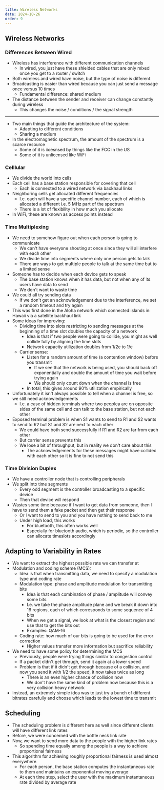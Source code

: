 ```yaml
---
title: Wireless Networks
date: 2024-10-26
order: 9
---
```


## Wireless Networks

### Differences Between Wired

- Wireless has interference with different communication channels
  - In wired, you just have these shielded cables that are only mixed once you get to a router / switch
- Both wireless and wired have noise, but the type of noise is different
- Broadcasting is easier than wired because you can just send a message once versus 10 times
  - Fundamental difference: shared medium
- The distance between the sender and receiver can change constantly during wireless
  - This changes the noise / conditions / the signal strength

---

- Two main things that guide the architecture of the system:
  - Adapting to different conditions
  - Sharing a medium
- In the electromagnetic spectrum, the amount of the spectrum is a scarce resource
  - Some of it is iicesnsed by things like the FCC in the US
  - Some of it is unlicensed like WiFi

### Celllular

- We divide the world into cells
- Each cell has a base station responsible for covering that cell
  - Each is connected to a wired network via backhaul links
- Neighboring cells get allocated different frequencies
  - I.e. each will have a specific channel number, each of which is allocated a different i.e. 5 MHz part of the spectrum
  - There is a lot of flexibility in how much you allocate
- In WiFi, these are known as access points instead

### Time Multiplexing

- We need to somehow figure out when each person is going to communicate
  - We can't have everyone shouting at once since they will all interfere with each other
  - We divide time into segments where only one person gets to talk
  - There are ways to get multiple people to talk at the same time but to a limited sense
- Someone has to decide when each device gets to speak
  - The base station knows when it has data, but not when any of its users have data to send
  - We don't want to waste time
- We could all try sending data
  - If we don't get an acknowledgement due to the interference, we set a random timeout and try again
- This was first done in the Aloha network which connected islands in Hawaii via a satellite backhaul link
- Some ideas for improving:
  - Dividing time into slots restricting to sending messages at the beginning of a time slot doubles the capacity of a network
    - Idea is that if two people were going to collide, you might as well collide fully by aligning the time slots
    - Network capacity utilization doubles from 1/2e to 1/e
  - Carrier sense:
    - Listen for a random amount of time (a contention window) before you transmit
      - If we see that the network is being used, you should back off exponentially and double the amount of time you wait before trying again
      - We should only count down when the channel is free
    - In total, this gives around 90% utilization empirically
- Unfortunately it isn't always possible to tell when a channel is free, so we still need acknowledgements
  - I.e. a case of hidden terminals where two peoplea are on opposite sides of the same cell and can talk to the base station, but not each other
- Exposed terminal problem is when S1 wants to send to R1 and S2 wants to send to R2 but S1 and S2 are next to each other
  - We could have both send successfully if R1 and R2 are far from each other
  - But carrier sense prevents this
  - We lose a bit of throughput, but in reality we don't care about this
    - The acknowledgements for these messages might have collided with each other so it is fine to not send this

### Time Division Duplex

- We have a controller node that is controlling peripherals
- We split into time segments
  - Every odd segment is the controller broadcasting to a specific device
  - Then that device will respond
- Wastes some time because if I want to get data from someone, then I have to send them a fake packet and then get their response
  - Or I want to send to you and you have nothing to send back to me
  - Under high load, this works
    - For bluetooth, this often works well
    - Especially for bluetooth audio, which is periodic, so the controller can allocate timeslots accordingly

## Adapting to Variability in Rates

- We want to extract the highest possible rate we can transfer at
- Modulation and coding scheme (MCS):
  - Idea is that when transmitting data, we need to specify a modulation type and coding rate
  - Modulation type: phase and amplitude modulation for transmitting bits
    - Idea is that each combination of phase / amplitude will convey some bits
    - I.e. we take the phase amplitude plane and we break it down into 16 regions, each of which corresponds to some sequence of 4 bits
    - When we get a signal, we look at what is the closest region and use that to get the bits out
    - Examples: QAM-16
  - Coding rate: how much of our bits is going to be used for the error correction
    - Higher values transfer more information but sacrifice reliability
- We need to have some policy for determining the MCS
  - Previously, people were trying things similar to congestion control
  - If a packet didn't get through, send it again at a lower speed
  - Problem is that if it didn't get through because of a collision, and now you send it with 1/2 the speed, it now takes twice as long
    - There is an even higher chance of collision now
    - We don't have the same kind of problem now because this is a very collision heavy network
- Instead, an extremely simple idea was to just try a bunch of different bitrates carefully and choose which leads to the lowest time to transmit

## Scheduling

- The scheduling problem is different here as well since different clients will have different link rates
- Before, we were concerned with the bottle neck link rate
- Now, we want to send more data to the people with the higher link rates
  - So spending time equally among the people is a way to achieve proportional fairness
- This algorithm for achieving roughly proportional fairness is used almost everywhere:
  - For each person, the base station computes the instantaneous rate to them and maintains an exponential moving average
  - At each time step, select the user with the maximum instantaneous rate divided by average rate
